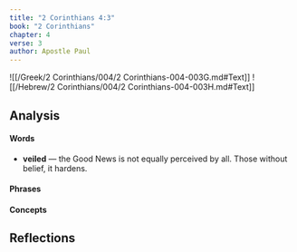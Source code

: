 ```yaml
---
title: "2 Corinthians 4:3"
book: "2 Corinthians"
chapter: 4
verse: 3
author: Apostle Paul
---
```

![[/Greek/2 Corinthians/004/2 Corinthians-004-003G.md#Text]]
![[/Hebrew/2 Corinthians/004/2 Corinthians-004-003H.md#Text]]

## Analysis

#### Words
- **veiled** — the Good News is not equally perceived by all.  Those without belief, it hardens.

#### Phrases

#### Concepts

## Reflections
